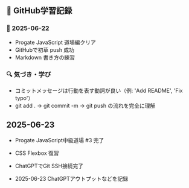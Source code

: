 ## 🌱 GitHub学習記録

### 📅 2025-06-22

- Progate JavaScript 道場編クリア
- GitHubで初草 push 成功
- Markdown 書き方の練習

### 🔍 気づき・学び
- コミットメッセージは行動を表す動詞が良い（例: 'Add README', 'Fix typo'）
- git add . → git commit -m → git push の流れを完全に理解

## 2025-06-23
- Progate JavaScript中級道場 #3 完了
- CSS Flexbox 復習
- ChatGPTでGit SSH接続完了

- 2025-06-23 ChatGPTアウトプットなどを記録
